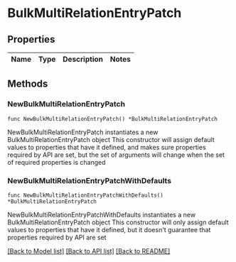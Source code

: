 # BulkMultiRelationEntryPatch

## Properties

Name | Type | Description | Notes
------------ | ------------- | ------------- | -------------

## Methods

### NewBulkMultiRelationEntryPatch

`func NewBulkMultiRelationEntryPatch() *BulkMultiRelationEntryPatch`

NewBulkMultiRelationEntryPatch instantiates a new BulkMultiRelationEntryPatch object
This constructor will assign default values to properties that have it defined,
and makes sure properties required by API are set, but the set of arguments
will change when the set of required properties is changed

### NewBulkMultiRelationEntryPatchWithDefaults

`func NewBulkMultiRelationEntryPatchWithDefaults() *BulkMultiRelationEntryPatch`

NewBulkMultiRelationEntryPatchWithDefaults instantiates a new BulkMultiRelationEntryPatch object
This constructor will only assign default values to properties that have it defined,
but it doesn't guarantee that properties required by API are set


[[Back to Model list]](../README.md#documentation-for-models) [[Back to API list]](../README.md#documentation-for-api-endpoints) [[Back to README]](../README.md)


